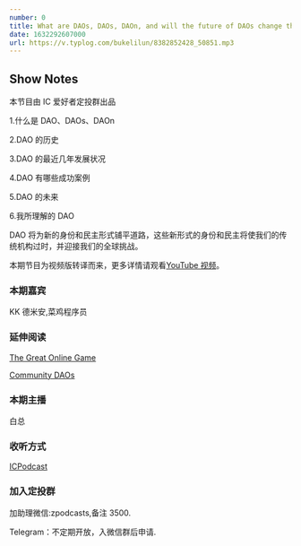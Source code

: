 ```yaml
---
number: 0
title: What are DAOs, DAOs, DAOn, and will the future of DAOs change the organization
date: 1632292607000
url: https://v.typlog.com/bukelilun/8382852428_50851.mp3
---
```


## Show Notes

本节目由 IC 爱好者定投群出品

1.什么是 DAO、DAOs、DAOn

2.DAO 的历史

3.DAO 的最近几年发展状况

4.DAO 有哪些成功案例

5.DAO 的未来

6.我所理解的 DAO

DAO 将为新的身份和民主形式铺平道路，这些新形式的身份和民主将使我们的传统机构过时，并迎接我们的全球挑战。

本期节目为视频版转译而来，更多详情请观看[YouTube 视频](https://www.youtube.com/watch?v=FZZxHnDXbsc)。

### 本期嘉宾

KK 德米安,菜鸡程序员

### 延伸阅读

[The Great Online Game](https://www.notboring.co/p/the-great-online-game)

[Community DAOs](https://p.mirror.xyz/cVN3KOss0uqpZwxHQKtC4Syvn1RfXaxofFKHJuKLWS4)

### 本期主播

白总

### 收听方式

[ICPodcast](https://icpodcast.org)

### 加入定投群

加助理微信:zpodcasts,备注 3500.

Telegram：不定期开放，入微信群后申请.
